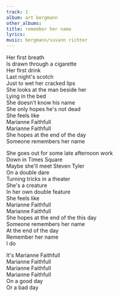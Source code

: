 ```yaml
---
track: 1
album: art bergmann
other_albums:
title: remember her name
lyrics: 
music: bergmann/susann richter
---
```

Her first breath  
Is drawn through a cigarette  
Her first drink  
Last night's scotch  
Just to wet her cracked lips  
She looks at the man beside her  
Lying in the bed  
She doesn't know his name  
She only hopes he's not dead  
She feels like  
Marianne Faithfull  
Marianne Faithfull  
She hopes at the end of the day  
Someone remembers her name  
  
She goes out for some late afternoon work  
Down in Times Square  
Maybe she'll meet Steven Tyler  
On a double dare  
Turning tricks in a theater  
She's a creature  
In her own double feature  
She feels like  
Marianne Faithfull  
Marianne Faithfull  
She hopes at the end of the this day  
Someone remembers her name  
At the end of the day  
Remember her name  
I do  
  
It's Marianne Faithfull  
Marianne Faithfull  
Marianne Faithfull  
Marianne Faithfull  
On a good day  
Or a bad day  

